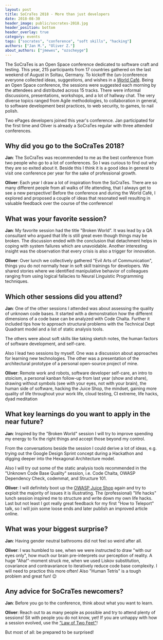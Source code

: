 ```yaml
---
layout: post
title: SoCraTes 2018 - More than just developers
date: 2018-08-30
header_image: public/socrates-2018.jpg
header_position: bottom
header_overlay: true
category: events
tags: ["socrates", "conference", "soft skills", "hacking"]
authors: ["Jan M.", "Oliver Z."]
about_authors: ["jmewes", "ozscheyge"]
---
```


The SoCraTes is an Open Space conference dedicated to software craft and testing.
This year, 215 participants from 17 countries gathered on the last weekend of August in Soltau, Germany.
To kickoff the (un-)conference everyone collected ideas, suggestions, and wishes in a [World Café](https://en.wikipedia.org/wiki/World_caf%C3%A9).
Being an Open Space conference, the sessions were suggested each morning by the attendees and distributed across 15 tracks.
There were informal discussions, presentations, workshops, and a lot of hallway chat.
The very diverse topics ranged from Agile methodologies, to collaboration in general, to software development best practices, to web security, to games, to nail polish.

Two ePages developers joined this year's conference.
Jan participated for the first time and Oliver is already a SoCraTes regular with three attended conferences.

## Why did you go to the SoCraTes 2018?

**Jan**:
The SoCraTes was recommended to me as the best conference from two people who go to a lot of conferences.
So I was curious to find out why they are so exited about it.
Beside this I think it is a good idea in general to visit one conference per year for the sake of professional growth.

**Oliver**:
Each year I draw a lot of inspiration from the SoCraTes.
There are so many different people from all walks of life attending, that I always get to see a new perspective!
Before the conference and during the World Café, I explored and proposed a couple of ideas that resonated well resulting in valuable feedback over the course of the conference!


## What was your favorite session?

**Jan**:
My favorite session had the title "Broken World".
It was lead by a QA consultant who argued that life is still great even though things may be broken.
The discussion ended with the conclusion that detachment helps in coping with system failures which are unavoidable.
Another interesting insight was the observation that every crisis is also a trigger for innovation.

**Oliver**:
Over lunch we collectively gathered "Evil Arts of Communication", things you do not normally hear in soft skill trainings for developers.
We shared stories where we identified manipulative behavior of colleagues ranging from using logical fallacies to Neural Linguistic Programming techniques.


## Which other sessions did you attend?

**Jan**:
One of the other sessions I attended was about assessing the quality of unknown code bases.
It started with a demonstration how the different dimensions of a code base can be analyzed with Code Chalta.
Further it included tips how to approach structural problems with the Technical Dept Quadrant model and a list of static analysis tools.

The others were about soft skills like taking sketch notes, the human factors of software development, and self-care.

Also I lead two sessions by myself.
One was a discussion about approaches for learning new technologies.
The other was a presentation of the architectural prototype of a personal open-source project of mine.

**Oliver**:
Remote work and robots, software developer self-care, an intro to stoicism, a personal kanban follow-up from last year (show and share), drawing without symbols (see with your eyes, not with your brain), the human side of software, hacking the Juice Shop, the mindset, gaining more quality of life throughout your work life, cloud testing, CI extreme, life hacks, dyad meditation


## What key learnings do you want to apply in the near future?

**Jan**:
Inspired by the "Broken World" session I will try to improve spending my energy to fix the right things and accept those beyond my control.

From the conversations beside the session I could derive a lot of ideas, e.g. trying out the Google Design Sprint concept during a Hackathon and digging deeper into the Hexagonal Architecture model.

Also I will try out some of the static analysis tools recommended in the "Unknown Code Base Quality" session, i.e. Code Chalta, OWASP Dependency Check, codemmat, and Structure 101.

**Oliver**:
I will definitely boot up the [OWASP Juice Shop](https://www.owasp.org/index.php/OWASP_Juice_Shop_Project) again and try to exploit the majority of issues it is illustrating.
The (professional) "life hacks" lunch session inspired me to structure and write down my own life hacks.
Last but not least I got really great feedback for my first "How to Teleport" talk, so I will join some loose ends and later publish an improved article online.


## What was your biggest surprise?

**Jan**:
Having gender neutral bathrooms did not feel so weird after all.

**Oliver**:
I was humbled to see, when we were instructed to draw "with our eyes only", how much our brain pre-interprets our perception of reality.
A huge "Aha!"-moment struck me, when we used Liskov substitution, covariance and contravariance to iteratively reduce code base complexity. I will need to practice this more often!
Also "Human Tetris" is a tough problem and great fun! 😉


## Any advice for SoCraTes newcomers?

**Jan**:
Before you go to the conference, think about what you want to learn.

**Oliver**:
Reach out to as many people as possible and try to attend plenty of sessions! Sit with people you do not know, yet!
If you are unhappy with how a session evolved, use the ["Law of Two Feet"](https://en.wikiversity.org/wiki/Open_Space_Technology#Law_of_Two_Feet)!

But most of all: be prepared to be surprised!
